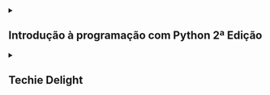 <details>
  <summary>
    <h2>Introdução à programação com Python 2ª Edição</h2>
  </summary>

  ### Atividades

  #### Exercício 3.7: Faça um programa que peça dois números inteiros. Imprima a soma desses dois números na tela.

```python
numero1 = int(input("Digite o primeiro número: "))

numero2 = int(input("Digite o segundo número: "))

total = numero1 + numero2

print("A soma de %d + %d é igual a %d" % (numero1, numero2, total))
```

  #### Exercício 3.8: Escreva um programa que leia um valor em metros e o exiba convertido em milímetros.

```python
valorMetro = float(input("Digite o valor para ser convertido em milímetros: "))

valorMilimetro = valorMetro * 1000

print("O valor de %.2f metro(s) é equivalente à %d milímetro(s)" %(valorMetro, valorMilimetro))
```

  #### Exercício 3.9: Escreva um programa que leia a quantidade de dias, horas, minutos e segundos do usuário. Calcule o total em segundos.

```python
dias = int(input("Digite a quantidade de dia: "))

horas = int(input("Digite a quantidade de horas: "))

minutos = int(input("Digite a quantidade de minutos: "))

segundos = int(input("Digite a quantidade de segundos: "))

horas = dias * 24 + horas

minutos = horas * 60 + minutos

segundos = minutos * 60 + segundos

print("%d dia(s) dura ao equivalente à %d segundos" % (dias, segundos))
```
  #### Exercício 3.10: Faça um programa que calcule o aumento de um salário. Ele deve solicitar o valor do salário e a porcentagem do aumento. Exiba o valor do aumento e do novo salário.

```python
salario = float(input("digite o salário recebido anualmente: "))

porcentagem = float(input("qual a porcentagem de aumento? "))

aumento = (porcentagem / 10) * (salario / 10)

total = salario + aumento

print("com um salario inicial de R$ %.2f e um aumento de R$ %.2f, o funcionario passará à receber R$ %.2f" % (salario, aumento, total))
```
  #### Exercício 3.11: Faça um programa que solicite o preço de uma mercadoria e o percentual de desconto. Exiba o valor do desconto e o preço a pagar.

```python
precoMercadoria = float(input("Digite o preço da mercadoria: "))

desconto = float(input("Digite a pocentagem de desconto: "))

valorDesconto = (desconto / 10 ) * (precoMercadoria / 10)

precoTotal = precoMercadoria - valorDesconto

print("O valor do desconto é de R$ %.2f. E o preço à pagar é de R$ %.2f" % (valorDesconto, precoTotal))
```

  #### Exercício 3.12 Escreva um programa que calcule o tempo de uma viagem de carro. Pergunte a distância a percorrer e a velocidade média esperada para a viagem.

```python
distancia = float(input("Qual foi a distância percorrida em kilômetros? "))

velocidadeMedia = float(input("Digite a velocidade média: "))

tempo = distancia / velocidadeMedia

print("O tempo necessário para a viagem foi de %.1f hora(s)" % tempo)
```
  
  #### Exercício 3.13 Escreva um programa que converta uma temperatura digitada em °C em °F.

```python
celsius = float(input("Digite a temperatura para ser convertida de celsius para fahrenheit: "))

fahrenheit = (celsius * 1.8) + 32

print("A temperatura em %.1f° celsius equivale à %.1f° fahrenheit" % (celsius, fahrenheit))

fahrenheit = float(input("Digite a temperautra para ser convertida de fahrenheit para celsius: "))

celsius = (fahrenheit - 32) / 1.8

print("A temperatura em %.1f° fahrenheit equivale à %.1f° celsius" % (fahrenheit, celsius))
```

  #### Exercício: 3.14: Escreva um programa que pergunte a quantidade de km percorridos por um carro alugado pelo usuário, assim como a quantidade de dias pelos quais o carro foi alugado. Calcule o preço a pagar, sabendo que o carro custa R$ 60 por dia e R$ 0,15 por km rodado.

```python
kilometrosPercorridos = float(input("Quantos kilômetros foram percorridos com o carro? "))

diasAlugados = int(input("Por quantos dias o carro foi alugado? "))

diariaAluguel = 60 * diasAlugados

custoKilometro = 0.15 * kilometrosPercorridos

custoTotalAluguel = diariaAluguel + custoKilometro

print("O custo total do aluguel foi de R$ %.2f, por um carro que foi alugado por %d dias e com %.1f kilômetros percorridos" % (custoTotalAluguel, diasAlugados, kilometrosPercorridos))
```

</details>

<details>

  <summary>
    <h2>Techie Delight</h2>
  </summary>
  <h3>Resources:</h3>
  <h3>https://www.techiedelight.com/data-structures-and-algorithms-problems/</h3>
  <br>
  
  ### Data Structures and Algorithm Problems

  #### 1. Find a pair with the given sum in an array

```python
# Source: https://www.techiedelight.com/find-pair-with-given-sum-array/

import random

# Fix this code. It should only find a pair with sum, not sum and sub

counter1, counter2, array, randomLen, par = 0, 0, [], [], []

goal = random.randint(1, 30)

for Counter in range(15):

    randomLen.append(random.randint(1, 15))

    if randomLen[Counter] in array:

        continue

    else:

        array.append(randomLen[Counter])

while counter1 != len(array):

    if array[counter1] == array[counter2]:

        counter1 += 1

        continue

    elif array[counter1] + array[counter2] == goal or array[counter1] - array[counter2] == goal:

        if array[counter2] and array[counter1] not in par:

            par.append(array[counter1])

            par.append(array[counter2])

        else:

            pass

    if counter1 == len(array)-1:

        counter2 += 1

        counter1 = 0

        continue

    else:

        counter1 += 1

print("The Bullseye-Array", array)

print()

print("The Goal is", goal)

print()

if len(par) > 1:

    print("The pairs that matchs:", par)

elif len(par) == 1:

    print("The only one pair that matchs:", par)

```

  #### 2. Check if a subarray with 0 sum exists or not

```python
# Source: https://www.techiedelight.com/check-subarray-with-0-sum-exists-not/

import random

counter, arrLen, zeroSum, zeroSum1, zeroSum2, subArr0, subArr1, subArr2, masterArr = 0, 15, 0, 0, 0, [], [], [], []

while counter != arrLen//3:

    subArr0.append(random.randint(-30, 30))

    subArr1.append(random.randint(-30, 30))

    subArr2.append(random.randint(-30, 30))

    counter += 1

    if counter == arrLen//3:

        masterArr.append(subArr0)

        masterArr.append(subArr1)

        masterArr.append(subArr2)

        for Counter1 in range(len(masterArr[0])):

            zeroSum += masterArr[0][Counter1]

        for Counter2 in range(len(masterArr[1])):

            zeroSum1 += masterArr[1][Counter2]

        for Counter3 in range(len(masterArr[2])):

            zeroSum2 += masterArr[2][Counter3]

print(masterArr)

print()

if zeroSum == 0:

    print("The Subarray", masterArr[0], "is sum 0")

elif zeroSum1 == 0:

    print("The Subarray", masterArr[1], "is sum 0")

elif zeroSum2 == 0:

    print("The Subarray", masterArr[2], "is sum 0")

elif zeroSum == 0 and zeroSum1 == 0 and zeroSum2 == 0:

    print("All the Subarrays are sum 0")

elif zeroSum + zeroSum1 + zeroSum2 == 0:

    print("The Array is sum 0")

else:

    print("There's no 0 sum")
```

  #### 3. Print all subarrays with 0 sum

```python

```

  #### 4. Sort binary array in linear time

```python
# Source https://www.techiedelight.com/sort-binary-array-linear-time/

import random

array, exchange, counter1 = [], [], 0

for counter in range(0, random.randint(5, 30)):

    array.append(random.randrange(0, 2))

print("The original Array is: ", array)

while counter1 != len(array)-1:

    if array[counter1] > 0:

        exchange.append(array.pop(counter1))

        counter1 = 0

    else:

        counter1 += 1

        continue

while True:

    array.append(exchange.pop(0))

    if len(exchange) == 0:

        break

print("The new Array sorted in Binary: ", array)
```

  #### 5. Find maximum length subarray having a given sum

```python
# Source https://www.techiedelight.com/find-maximum-length-sub-array-having-given-sum/

## Fix this code. Isn't working as supposed to be

import random

counter1, counter2, sum, array, randomLen, subArray = 0, 1, 0, [], [], []

goal = random.randint(1, 30)

for counter in range(15):

    randomLen.append(random.randint(1, 15))

    if randomLen[counter] in array:

        continue

    else:

        array.append(randomLen[counter])

sum = array[counter1]

subArray.append(array[counter1])

while counter1 != len(array) - 1:

    if sum + array[counter2] <= goal:

        subArray.append(array[counter2])

        sum += array[counter2]

# if Sum != Goal and Array[Counter2 + 1] + Sum > Goal:

# Sum -= Array[Counter2]

    counter2 += 1

    if counter2 == len(array):

        counter1 += 1

        counter2 = counter1 + 1

        print(subArray)

        sum = array[counter1]

        subArray.append("|")

        if array[counter1] <= goal:

            subArray.append(array[counter1])

print()
print(array)
print(goal)
print(subArray)

# 24
# 2, 6, 10, 9, 11, 15, 12, 13
```

</details>
